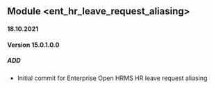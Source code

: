 ## Module <ent_hr_leave_request_aliasing>

#### 18.10.2021
#### Version 15.0.1.0.0
##### ADD
- Initial commit for Enterprise Open HRMS HR leave request aliasing